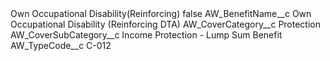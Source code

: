 <?xml version="1.0" encoding="UTF-8"?>
<CustomMetadata xmlns="http://soap.sforce.com/2006/04/metadata" xmlns:xsi="http://www.w3.org/2001/XMLSchema-instance" xmlns:xsd="http://www.w3.org/2001/XMLSchema">
    <label>Own Occupational Disability(Reinforcing)</label>
    <protected>false</protected>
    <values>
        <field>AW_BenefitName__c</field>
        <value xsi:type="xsd:string">Own Occupational Disability (Reinforcing DTA)</value>
    </values>
    <values>
        <field>AW_CoverCategory__c</field>
        <value xsi:type="xsd:string">Protection</value>
    </values>
    <values>
        <field>AW_CoverSubCategory__c</field>
        <value xsi:type="xsd:string">Income Protection - Lump Sum Benefit</value>
    </values>
    <values>
        <field>AW_TypeCode__c</field>
        <value xsi:type="xsd:string">C-012</value>
    </values>
</CustomMetadata>
